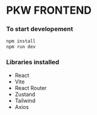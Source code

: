 # PKW FRONTEND

### To start developement
```bash
npm install
npm run dev
```

### Libraries installed
- React
- Vite
- React Router
- Zustand
- Tailwind
- Axios
